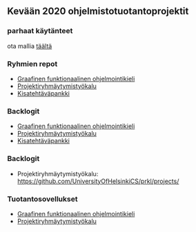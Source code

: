## Kevään 2020 ohjelmistotuotantoprojektit

### parhaat käytänteet

ota mallia [täältä](https://github.com/ohtu-ohjaajat/OhTuHistory/blob/master/reference.md)

### Ryhmien repot

- [Graafinen funktionaalinen ohjelmointikieli](https://github.com/funktionaalinen-graafinen-kieli)
- [Projektiryhmäytymistyökalu](https://github.com/UniversityOfHelsinkiCS/prkl)
- [Kisatehtäväpankki](https://github.com/Partioprojekti/kisatehtavapankki)

### Backlogit

- [Graafinen funktionaalinen ohjelmointikieli](https://github.com/funktionaalinen-graafinen-kieli/backlogs/projects)
- [Projektiryhmäytymistyökalu](https://github.com/UniversityOfHelsinkiCS/prkl)
- [Kisatehtäväpankki](https://github.com/Partioprojekti/kisatehtavapankki)

### Backlogit

- Projektiryhmäytymistyökalu: https://github.com/UniversityOfHelsinkiCS/prkl/projects/

### Tuotantosovellukset

- [Graafinen funktionaalinen ohjelmointikieli](http://funkly.herokuapp.com/)
- [Projektiryhmäytymistyökalu](https://toska.cs.helsinki.fi/prkl/)
